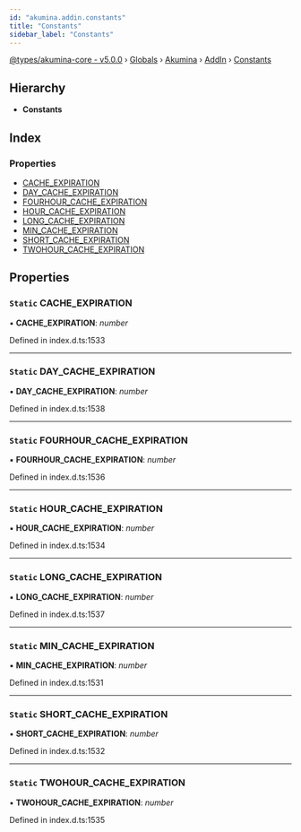 ```yaml
---
id: "akumina.addin.constants"
title: "Constants"
sidebar_label: "Constants"
---
```


[@types/akumina-core - v5.0.0](../index.md) › [Globals](../globals.md) › [Akumina](../modules/akumina.md) › [AddIn](../modules/akumina.addin.md) › [Constants](akumina.addin.constants.md)

## Hierarchy

* **Constants**

## Index

### Properties

* [CACHE_EXPIRATION](akumina.addin.constants.md#static-cache_expiration)
* [DAY_CACHE_EXPIRATION](akumina.addin.constants.md#static-day_cache_expiration)
* [FOURHOUR_CACHE_EXPIRATION](akumina.addin.constants.md#static-fourhour_cache_expiration)
* [HOUR_CACHE_EXPIRATION](akumina.addin.constants.md#static-hour_cache_expiration)
* [LONG_CACHE_EXPIRATION](akumina.addin.constants.md#static-long_cache_expiration)
* [MIN_CACHE_EXPIRATION](akumina.addin.constants.md#static-min_cache_expiration)
* [SHORT_CACHE_EXPIRATION](akumina.addin.constants.md#static-short_cache_expiration)
* [TWOHOUR_CACHE_EXPIRATION](akumina.addin.constants.md#static-twohour_cache_expiration)

## Properties

### `Static` CACHE_EXPIRATION

▪ **CACHE_EXPIRATION**: *number*

Defined in index.d.ts:1533

___

### `Static` DAY_CACHE_EXPIRATION

▪ **DAY_CACHE_EXPIRATION**: *number*

Defined in index.d.ts:1538

___

### `Static` FOURHOUR_CACHE_EXPIRATION

▪ **FOURHOUR_CACHE_EXPIRATION**: *number*

Defined in index.d.ts:1536

___

### `Static` HOUR_CACHE_EXPIRATION

▪ **HOUR_CACHE_EXPIRATION**: *number*

Defined in index.d.ts:1534

___

### `Static` LONG_CACHE_EXPIRATION

▪ **LONG_CACHE_EXPIRATION**: *number*

Defined in index.d.ts:1537

___

### `Static` MIN_CACHE_EXPIRATION

▪ **MIN_CACHE_EXPIRATION**: *number*

Defined in index.d.ts:1531

___

### `Static` SHORT_CACHE_EXPIRATION

▪ **SHORT_CACHE_EXPIRATION**: *number*

Defined in index.d.ts:1532

___

### `Static` TWOHOUR_CACHE_EXPIRATION

▪ **TWOHOUR_CACHE_EXPIRATION**: *number*

Defined in index.d.ts:1535

